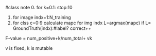 #class note
0. for k=0.1: stop:10
1.  for image indx=1:N_training
2.    for clss c=0:9
        calculate mapc for img indx
        L=argmax(mapc)
        if L= GroundTruth(indx):#label?
          correct++


F-value = num_positive+k/num_total+ vk

v is fixed, k is mutable
